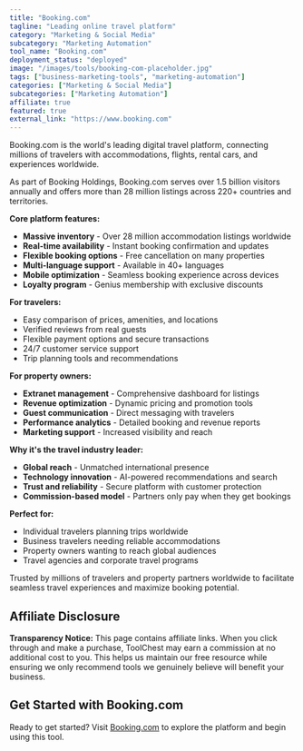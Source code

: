 ```yaml
---
title: "Booking.com"
tagline: "Leading online travel platform"
category: "Marketing & Social Media"
subcategory: "Marketing Automation"
tool_name: "Booking.com"
deployment_status: "deployed"
image: "/images/tools/booking-com-placeholder.jpg"
tags: ["business-marketing-tools", "marketing-automation"]
categories: ["Marketing & Social Media"]
subcategories: ["Marketing Automation"]
affiliate: true
featured: true
external_link: "https://www.booking.com"
---
```

Booking.com is the world's leading digital travel platform, connecting millions of travelers with accommodations, flights, rental cars, and experiences worldwide.

As part of Booking Holdings, Booking.com serves over 1.5 billion visitors annually and offers more than 28 million listings across 220+ countries and territories.

**Core platform features:**
- **Massive inventory** - Over 28 million accommodation listings worldwide
- **Real-time availability** - Instant booking confirmation and updates
- **Flexible booking options** - Free cancellation on many properties
- **Multi-language support** - Available in 40+ languages
- **Mobile optimization** - Seamless booking experience across devices
- **Loyalty program** - Genius membership with exclusive discounts

**For travelers:**
- Easy comparison of prices, amenities, and locations
- Verified reviews from real guests
- Flexible payment options and secure transactions
- 24/7 customer service support
- Trip planning tools and recommendations

**For property owners:**
- **Extranet management** - Comprehensive dashboard for listings
- **Revenue optimization** - Dynamic pricing and promotion tools
- **Guest communication** - Direct messaging with travelers
- **Performance analytics** - Detailed booking and revenue reports
- **Marketing support** - Increased visibility and reach

**Why it's the travel industry leader:**
- **Global reach** - Unmatched international presence
- **Technology innovation** - AI-powered recommendations and search
- **Trust and reliability** - Secure platform with customer protection
- **Commission-based model** - Partners only pay when they get bookings

**Perfect for:**
- Individual travelers planning trips worldwide
- Business travelers needing reliable accommodations
- Property owners wanting to reach global audiences
- Travel agencies and corporate travel programs

Trusted by millions of travelers and property partners worldwide to facilitate seamless travel experiences and maximize booking potential.


## Affiliate Disclosure

**Transparency Notice:** This page contains affiliate links. When you click through and make a purchase, ToolChest may earn a commission at no additional cost to you. This helps us maintain our free resource while ensuring we only recommend tools we genuinely believe will benefit your business.

## Get Started with Booking.com

Ready to get started? Visit [Booking.com](https://www.booking.com) to explore the platform and begin using this tool.